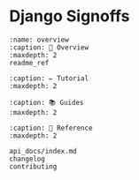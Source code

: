# Django Signoffs

```{toctree}
:name: overview
:caption: 🔎 Overview
:maxdepth: 2
readme_ref

```

```{toctree}
:caption: ✏️ Tutorial
:maxdepth: 2

```

```{toctree}
:caption: 📚 Guides
:maxdepth: 2

```

```{toctree}
:caption: 📖 Reference
:maxdepth: 2

api_docs/index.md
changelog
contributing
```